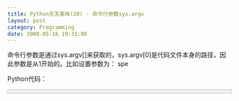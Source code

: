 ```yaml
---
title: Python天天美味(20) - 命令行参数sys.argv
layout: post
category: Programming
date: 2008-05-16 19:31:00
---
```


命令行参数是通过sys.argv[]来获取的，sys.argv[0]是代码文件本身的路径，因此参数是从1开始的。比如设置参数为： spe

Python代码：

<div style="border: 1px solid #cccccc; padding: 4px 5px 4px 4px; background-color: #eeeeee; font-size: 13px; width: 98%;"><!--

Code highlighting produced by Actipro CodeHighlighter (freeware)

http://www.CodeHighlighter.com/

-->![](http://www.cnblogs.com/Images/OutliningIndicators/None.gif)<span style="color: #0000ff;">import</span><span style="color: #000000;">&nbsp;os,&nbsp;sys

![](http://www.cnblogs.com/Images/OutliningIndicators/None.gif)os.system(sys.argv[</span><span style="color: #000000;">1</span><span style="color: #000000;">])</span></div>
带参数执行 python xxx.py spe

os.system 是用来执行命令行的。因此该程序会接收到第一个参数spe，然后在命令行里执行spe，这样，spe（Python IDE）就打开了。

#### [Python  天天美味系列（总）](http://www.cnblogs.com/coderzh/archive/2008/07/08/pythoncookbook.html)
  
[Python    天天美味(18) - linecache.getline()读取文件中特定一行](http://www.cnblogs.com/coderzh/archive/2008/05/10/1191641.html) &nbsp;
  
[Python    天天美味(19) - 时间处理datetime](http://www.cnblogs.com/coderzh/archive/2008/05/16/1201074.html) &nbsp;
  
[Python    天天美味(20) - 命令行参数sys.argv](http://www.cnblogs.com/coderzh/archive/2008/05/16/1201079.html)&nbsp; &nbsp;
  
[Python    天天美味(21) - httplib，smtplib](http://www.cnblogs.com/coderzh/archive/2008/05/17/1201449.html) &nbsp;
  
[Python    天天美味(22) - 拷贝对象（深拷贝deepcopy与浅拷贝copy）](http://www.cnblogs.com/coderzh/archive/2008/05/17/1201506.html) &nbsp;
...

